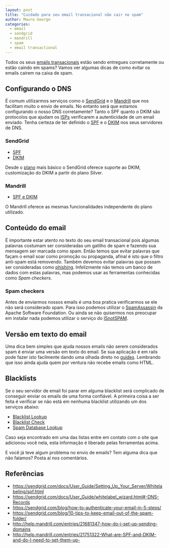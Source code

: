 ```yaml
---
layout: post
title: "Cuidado para seu email transacional não cair no spam"
author: Mauro George
categories:
  - email
  - sendgrid
  - mandrill
  - spam
  - email transactional
---
```


Todos os seus [emails transacionais](http://blog.mailchimp.com/what-is-transactional-email/) estão sendo entregues corretamente ou estão caindo em spams? Vamos ver algumas dicas de como evitar os emails cairem na caixa de spam.

<!--more-->

## Configurando o DNS

É comum utilizarmos serviços como o [SendGrid](https://sendgrid.com/) e o [Mandrill](http://mandrill.com) que nos facilitam muito o envio de emails. No entanto será que estamos configurando o nosso DNS corretamente? Tanto o SPF quanto o DKIM são protocolos que ajudam os [ISPs](http://en.wikipedia.org/wiki/Internet_service_provider) verificarem a autenticidade de um email enviado. Tenha certeza de ter definido o [SPF](http://en.wikipedia.org/wiki/Sender_Policy_Framework) e o [DKIM](http://en.wikipedia.org/wiki/DomainKeys_Identified_Mail) nos seus servidores de DNS.

### SendGrid

- [SPF](https://sendgrid.com/docs/User_Guide/Setting_Up_Your_Server/Whitelabeling/spf.html)
- [DKIM](https://sendgrid.com/docs/User_Guide/whitelabel_wizard.html#-DNS-Records)

Desde o [plano](https://sendgrid.com/transactional-email/pricing) mais básico o SendGrid oferece suporte ao DKIM, customização do DKIM a partir do plano Silver.

### Mandrill

- [SPF e DKIM](http://help.mandrill.com/entries/21681347-how-do-i-set-up-sending-domains)

O Mandrill oferece as mesmas funcionalidades independente do plano utilizado.

## Conteúdo do email

É importante estar atento no texto do seu email transacional pois algumas palavras costumam ser consideradas um gatilho de spam e fazendo sua mensagem ser marcada como spam. Então temos que evitar palavras que façam o email soar como promoção ou propaganda, afinal é isto que o filtro anti-spam está removendo. Também devemos evitar palavras que possam ser consideradas como [phishing](http://pt.wikipedia.org/wiki/Phishing). Infelizmente não temos um banco de dados com estas palavras, mas podemos usar as ferramentas conhecidas como *Spam checkers*.

### Spam checkers

Antes de enviarmos nossos emails é uma boa pratica verificarmos se ele não será considerado spam. Para isso podemos utilizar o [SpamAssassin](http://spamassassin.apache.org/) da Apache Software Foundation. Ou ainda se não quisermos nos preocupar em instalar nada podemos utilizar o serviço do [ISnotSPAM](http://www.isnotspam.com/).

## Versão em texto do email

Uma dica bem simples que ajuda nossos emails não serem considerados spam é enviar uma versão em texto do email. Se sua aplicação é em rails pode fazer isto facilmente dando uma olhada direto no [guides](http://guides.rubyonrails.org/action_mailer_basics.html). Lembrando que isso ainda ajuda quem por ventura não recebe emails como HTML.

## Blacklists

Se o seu servidor de email foi parar em alguma blacklist será complicado de conseguir enviar os emails de uma forma confiável. A primeira coisa a ser feita é verificar se não está em nenhuma blacklist utilizando um dos serviços abaixo:

- [Blacklist Lookup](https://www.senderscore.org/blacklistlookup/)
- [Blacklist Check](http://mxtoolbox.com/blacklists.aspx)
- [Spam Database Lookup](http://www.dnsstuff.com/docs/ip4r/)

Caso seja encontrado em uma das listas entre em contato com o site que adicionou você nela, esta informação é liberado pelas ferramentas acima.

E você já teve algum problema no envio de emails? Tem alguma dica que não falamos? Posta aí nos comentários.

## Referências

- https://sendgrid.com/docs/User_Guide/Setting_Up_Your_Server/Whitelabeling/spf.html
- https://sendgrid.com/docs/User_Guide/whitelabel_wizard.html#-DNS-Records
- https://sendgrid.com/blog/how-to-authenticate-your-email-in-5-steps/
- https://sendgrid.com/blog/10-tips-to-keep-email-out-of-the-spam-folder/
- http://help.mandrill.com/entries/21681347-how-do-i-set-up-sending-domains
- http://help.mandrill.com/entries/21751322-What-are-SPF-and-DKIM-and-do-I-need-to-set-them-up-

